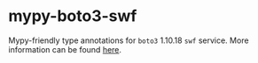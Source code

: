 # mypy-boto3-swf

Mypy-friendly type annotations for `boto3` 1.10.18 `swf` service.
More information can be found [here](https://github.com/vemel/mypy_boto3).